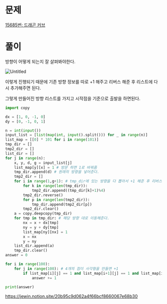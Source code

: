 # 문제

[15685번: 드래곤 커브](https://www.acmicpc.net/problem/15685)

# 풀이

방향이 어떻게 되는지 잘 살펴봐야한다.

![Untitled](https://s3-us-west-2.amazonaws.com/secure.notion-static.com/4ef3e369-1aad-4328-81d2-5261ba26524a/Untitled.png)

이렇게 진행되기 때문에 기존 방향 정보를 따로 +1 해주고 리버스 해준 후 리스트에 다시 추가해주면 된다.

그렇게 만들어진 방향 리스트를 가지고 시작점을 기준으로 출발을 하면된다.

```python
import copy

dx = [1, 0, -1, 0]
dy = [0, -1, 0, 1]

n = int(input())
input_list = [list(map(int, input().split())) for _ in range(n)]
list_map = [[0] * 101 for i in range(101)]
tmp_dir = []
tmp2_dir = []
list_dir = []
for j in range(n):
    x, y, d, g = input_list[j]
    list_map[y][x] = 1 # 방문 하면 1로 바꿔줌
    tmp_dir.append(d) # 원래의 방향을 넣어준다.
    tmp2_dir = []
    for i in range(1,g+1): # tmp_dir에 있는 방향을 다 뽑아서 +1 해준 후 리버스 해서 다시 넣어주면 이동한 방향이 된다.
        for k in range(len(tmp_dir)):
            tmp2_dir.append((tmp_dir[k]+1)%4)
        tmp2_dir.reverse()
        for p in range(len(tmp2_dir)):
            tmp_dir.append(tmp2_dir[p])
        tmp2_dir.clear()
    a = copy.deepcopy(tmp_dir)
    for tmp in tmp_dir: # 해당 방향 대로 이동해준다.
        nx = x + dx[tmp]
        ny = y + dy[tmp]
        list_map[ny][nx] = 1
        x = nx
        y = ny
    list_dir.append(a)
    tmp_dir.clear()
answer = 0

for i in range(100):
    for j in range(100): # 4개의 점이 사각형을 만들면 +1
        if list_map[i][j] == 1 and list_map[i+1][j] == 1 and list_map[i][j+1] == 1 and list_map[i+1][j+1] == 1:
            answer += 1

print(answer)
```
https://jewin.notion.site/20b95c9d062a4f66bcf8660067e68b30
